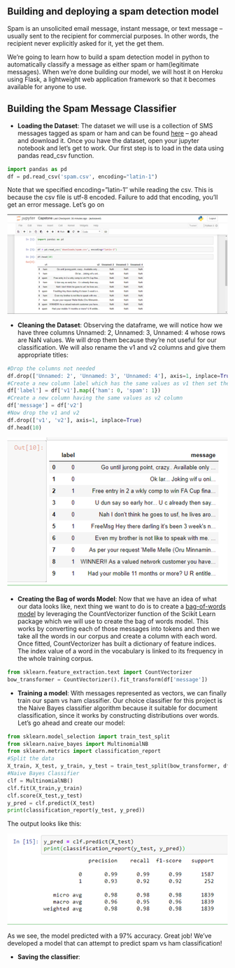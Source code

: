 ## Building and deploying a spam detection model
Spam is an unsolicited email message, instant message, or text message – usually sent to the recipient for commercial purposes. In other words, the recipient never explicitly asked for it, yet the get them.

We’re going to learn how to build a spam detection model in python to automatically classify a message as either spam or ham(legitimate messages). When we’re done building our model, we will host it on Heroku using Flask, a lightweight web application framework so that it becomes available for anyone to use.


## Building the Spam Message Classifier

* <b>Loading the Dataset</b>: The dataset we will use is a collection of SMS messages tagged as spam or ham and can be found [here](https://www.kaggle.com/uciml/sms-spam-collection-dataset/downloads/sms-spam-collection-dataset.zip/1#spam.csv) – go ahead and download it. Once you have the dataset, open your jupyter notebook and let’s get to work. Our first step is to load in the data using pandas read_csv function.

```python
import pandas as pd
df = pd.read_csv('spam.csv', encoding="latin-1")
```

Note that we specified encoding=”latin-1″ while reading the csv. This is because the csv file is utf-8 encoded. Failure to add that encoding, you’ll get an error message. Let’s go on

![Jupyter](images/Capture.PNG)

* <b>Cleaning the Dataset</b>: Observing the dataframe, we will notice how we have three columns Unnamed: 2, Unnamed: 3, Unnamed: 4 whose rows are NaN values. We will drop them because they’re not useful for our classification. We will also rename the v1 and v2 columns and give them appropriate titles:

```python
#Drop the columns not needed
df.drop(['Unnamed: 2', 'Unnamed: 3', 'Unnamed: 4'], axis=1, inplace=True)
#Create a new column label which has the same values as v1 then set the ham and spam values to 0 and 1 which is the standard format for our prediction.
df['label'] = df['v1'].map({'ham': 0, 'spam': 1})
#Create a new column having the same values as v2 column
df['message'] = df['v2']
#Now drop the v1 and v2
df.drop(['v1', 'v2'], axis=1, inplace=True)
df.head(10)
```
![Jupyter](images/Capture1.PNG)

* <b>Creating the Bag of words Model</b>: Now that we have an idea of what our data looks like, next thing we want to do is to create a [bag-of-words model](https://machinelearningmastery.com/gentle-introduction-bag-words-model/) by leveraging the CountVectorizer function of the Scikit Learn package which we will use to create the bag of words model. This works by converting each of those messages into tokens and then we take all the words in our corpus and create a column with each word. Once fitted, CountVectorizer has built a dictionary of feature indices. The index value of a word in the vocabulary is linked to its frequency in the whole training corpus.

```python
from sklearn.feature_extraction.text import CountVectorizer
bow_transformer = CountVectorizer().fit_transform(df['message'])
```
* <b>Training a model</b>: With messages represented as vectors, we can finally train our spam vs ham classifier. Our choice classifier for this project is the Naive Bayes classifier algorithm because it suitable for document classification, since it works by constructing distributions over words. Let’s go ahead and create our model:
```python
from sklearn.model_selection import train_test_split
from sklearn.naive_bayes import MultinomialNB
from sklearn.metrics import classification_report
#Split the data
X_train, X_test, y_train, y_test = train_test_split(bow_transformer, df['label'], test_size=0.33, random_state=42)
#Naive Bayes Classifier
clf = MultinomialNB()
clf.fit(X_train,y_train)
clf.score(X_test,y_test)
y_pred = clf.predict(X_test)
print(classification_report(y_test, y_pred))
```
The output looks like this:

![Jupyter](images/Capture2.PNG)

As we see, the model predicted with a 97% accuracy. Great job! We’ve developed a model that can attempt to predict spam vs ham classification!

* <b>Saving the classifier</b>: 

